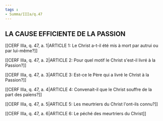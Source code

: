 ```yaml
---
tags : 
- Summa/IIIa/q.47
---
```


## LA CAUSE EFFICIENTE DE LA PASSION

[[CERF IIIa, q. 47, a. 1|ARTICLE 1: Le Christ a-t-il été mis à mort par autrui ou par lui-même?]]

[[CERF IIIa, q. 47, a. 2|ARTICLE 2: Pour quel motif le Christ s'est-il livré à la Passion?]]

[[CERF IIIa, q. 47, a. 3|ARTICLE 3: Est-ce le Père qui a livré le Christ à la Passion?]]

[[CERF IIIa, q. 47, a. 4|ARTICLE 4: Convenait-il que le Christ souffre de la part des païens?]]

[[CERF IIIa, q. 47, a. 5|ARTICLE 5: Les meurtriers du Christ l'ont-ils connu?]]

[[CERF IIIa, q. 47, a. 6|ARTICLE 6: Le péché des meurtriers du Christ]]

